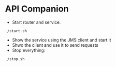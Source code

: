 # API Companion
* Start router and service:
```
./start.sh
```
* Show the service using the JMS client and start it
* Shwo the client and use it to send requests
* Stop everything:
```
./stop.sh
```

